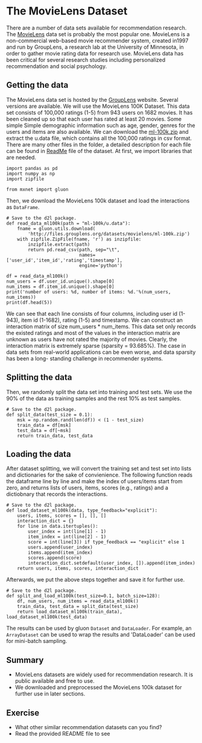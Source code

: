 #  The MovieLens Dataset

There are a number of data sets available for recommendation research. The [MovieLens](https://movielens.org/) data set is probably the most popular one. MovieLens is a non-commercial web-based movie recommender system, created in1997 and run by GroupLens, a research lab at the University of Minnesota, in order to gather movie rating data for research use.  MovieLens data has been critical for several research studies including personalized recommendation and social psychology.  


## Getting the data

The MovieLens data set is hosted by the [GroupLens](https://grouplens.org/datasets/movielens/) website. Several versions are available. We will use the MovieLens 100K Dataset.   This data set consists of 100,000 ratings (1-5) from 943 users on 1682 movies. It has been cleaned up so that each user has rated at least 20 movies. Some simple Simple demographic information such as age, gender, genres for the users and items are also available.  We can download the [ml-100k.zip](http://files.grouplens.org/datasets/movielens/ml-100k.zip) and extract the u.data file, which contains all the 100,000 ratings in csv format. There are many other files in the folder, a detailed description for each file can be found in [ReadMe](http://files.grouplens.org/datasets/movielens/ml-100k-README.txt) file of the dataset. At first, we import libraries that are needed.

```{.python .input  n=2}
import pandas as pd
import numpy as np
import zipfile

from mxnet import gluon
```

Then, we download the MovieLens 100k dataset and load the interactions as `DataFrame`.

```{.python .input  n=5}
# Save to the d2l package.
def read_data_ml100k(path = "ml-100k/u.data"):
    fname = gluon.utils.download(
        'http://files.grouplens.org/datasets/movielens/ml-100k.zip')
    with zipfile.ZipFile(fname, 'r') as inzipfile:
        inzipfile.extract(path)
        return pd.read_csv(path, sep="\t", 
                           names=['user_id','item_id','rating','timestamp'],
                           engine='python')

df = read_data_ml100k()
num_users = df.user_id.unique().shape[0]
num_items = df.item_id.unique().shape[0]
print('number of users: %d, number of items: %d.'%(num_users, num_items))
print(df.head(5))
```

We can see that each line consists of four columns, including user id (1-943), item id (1-1682), rating (1-5) and timestamp. We can construct an interaction matrix of size $\text{num_users} * \text{num_items}$.  This data set only
records the existed ratings and most of the values in the interaction matrix are unknown as users have not rated the majority of movies. Clearly, the interaction matrix is extremely sparse (sparsity = 93.685%). The case in data sets from real-world applications can be even worse, and data sparsity has been a long- standing challenge in recommender systems.

## Splitting the data

Then, we randomly split the data set into training and test sets.  We use the 90% of the data as training samples and the rest 10% as test samples.

```{.python .input  n=6}
# Save to the d2l package.
def split_data(test_size = 0.1):
    msk = np.random.rand(len(df)) < (1 - test_size)
    train_data = df[msk]
    test_data = df[~msk]
    return train_data, test_data
```

## Loading the data
After dataset splitting, we will convert the training set and test set into lists and dictionaries for the sake of convienience. The following function reads the dataframe line by line and make the index of users/items start from zero, and returns lists of users, items, scores (e.g., ratings) and a dictiobnary that records the interactions.

```{.python .input  n=7}
# Save to the d2l package.
def load_dataset_ml100k(data, type_feedback="explicit"):
    users, items, scores = [], [], []
    interaction_dict = {}
    for line in data.itertuples():
        user_index = int(line[1] - 1)
        item_index = int(line[2] - 1)
        score = int(line[3]) if type_feedback == "explicit" else 1
        users.append(user_index)
        items.append(item_index)
        scores.append(score)
        interaction_dict.setdefault(user_index, []).append(item_index)
    return users, items, scores, interaction_dict
```

Afterwards, we put the above steps together and save it for further use.

```{.python .input  n=8}
# Save to the d2l package.
def split_and_load_ml100k(test_size=0.1, batch_size=128):
    df, num_users, num_items = read_data_ml100k()
    train_data, test_data = split_data(test_size)
    return load_dataset_ml100k(train_data), load_dataset_ml100k(test_data)
```

The results can be used by gluon `Dataset` and `DataLoader`. For example, an `ArrayDataset` can be used to wrap the results and 'DataLoader' can be used for mini-batch sampling.

## Summary 
* MovieLens datasets are widely used for recommendation research. It is public available and free to use.
* We downloaded and preprocessed the MovieLens 100k dataset for further use in later sections. 

## Exercise
* What other similar recommendation datasets can you find?
* Read the provided README file to see
